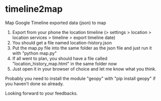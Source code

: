 # timeline2map
Map Google Timeline exported data (json) to map

1. Export from your phone the location timeline (> settings > location > location services > timeline > export timeline date)
2. You should get a file named location-history.json
3. Put the map.py file into the same folder as the json file and just run it with "python map.py"
4. If all went to plan, you should have a file called "location_history_map.html" in the same folder now
5. Just open it in your browser of choice and let me know what you think.

Probably you need to install the module "geopy" with "pip install geopy" if you haven't done so already. 

Looking forward to your feedbacks.
